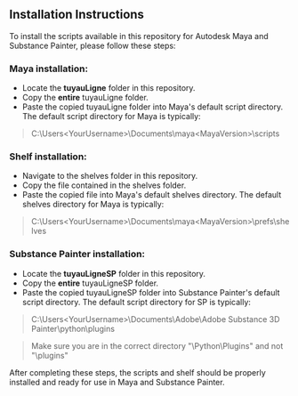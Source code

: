 ## Installation Instructions

To install the scripts available in this repository for Autodesk Maya and Substance Painter, please follow these steps:


### Maya installation:
- Locate the **tuyauLigne** folder in this repository.
- Copy the **entire** tuyauLigne folder.
- Paste the copied tuyauLigne folder into Maya's default script directory. The default script directory for Maya is typically:
> C:\Users\<YourUsername>\Documents\maya\<MayaVersion>\scripts
 
### Shelf installation:

- Navigate to the shelves folder in this repository.
- Copy the file contained in the shelves folder.
- Paste the copied file into Maya's default shelves directory. The default shelves directory for Maya is typically:
> C:\Users\<YourUsername>\Documents\maya\<MayaVersion>\prefs\shelves

### Substance Painter installation:
- Locate the **tuyauLigneSP** folder in this repository.
- Copy the **entire** tuyauLigneSP folder.
- Paste the copied tuyauLigneSP folder into Substance Painter's default script directory. The default script directory for SP is typically:
> C:\Users\<YourUsername>\Documents\Adobe\Adobe Substance 3D Painter\python\plugins

> Make sure you are in the correct directory "\Python\Plugins" and not "\plugins"
 
After completing these steps, the scripts and shelf should be properly installed and ready for use in Maya and Substance Painter.
